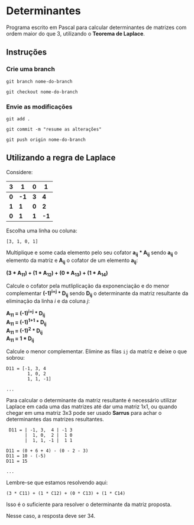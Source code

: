 # Determinantes

Programa escrito em Pascal para calcular determinantes de matrizes com ordem maior do que 3, utilizando o **Teorema de Laplace**.

## Instruções

### Crie uma branch

    git branch nome-do-branch

    git checkout nome-do-branch

### Envie as modificações

    git add .

    git commit -m "resume as alterações"

    git push origin nome-do-branch

## Utilizando a regra de Laplace

Considere:

3 | 1 | 0 | 1
--- | --- | --- | ---
**0** | **-1** | **3** | **4**
**1** | **1** | **0** | **2**
**0** | **1** | **1** | **-1**

Escolha uma linha ou coluna:

    [3, 1, 0, 1]

Multiplique e some cada elemento pelo seu cofator **a<sub>ij</sub> * A<sub>ij</sub>** sendo **a<sub>ij</sub>** o elemento da matriz e **A<sub>ij</sub>** o cofator de um elemento **a<sub>ij</sub>**:

**(3 * A<sub>11</sub>) + (1 * A<sub>12</sub>) + (0 * A<sub>13</sub>) + (1 * A<sub>14</sub>)**

Calcule o cofator pela mutliplicação da exponenciação e do menor complementar **(-1)<sup>i+j</sup> * D<sub>ij</sub>** sendo **D<sub>ij</sub>** o determinante da matriz resultante da eliminação da linha *i* e da coluna *j*:

**A<sub>11</sub> = (-1)<sup>i+j</sup> * D<sub>ij</sub>  
A<sub>11</sub> = (-1)<sup>1+1</sup> * D<sub>ij</sub>  
A<sub>11</sub> = (-1)<sup>2</sup> * D<sub>ij</sub>  
A<sub>11</sub> = 1 * D<sub>ij</sub>**

Calcule o menor complementar. Elimine as filas `ij` da matriz e deixe o que sobrou:

    D11 = [-1, 3, 4
            1, 0, 2
            1, 1, -1]

    ...

Para calcular o determinante da matriz resultante é necessário utilizar Laplace em cada uma das matrizes até dar uma matriz 1x1, ou quando chegar em uma matriz 3x3 pode ser usado **Sarrus** para achar o determinantes das matrizes resultantes.

     D11 = | -1, 3,  4 | -1 3
           |  1, 0,  2 |  1 0
           |  1, 1, -1 |  1 1

    D11 = (0 + 6 + 4) - (0 - 2 - 3)
    D11 = 10 - (-5)
    D11 = 15

    ...

Lembre-se que estamos resolvendo aqui:

    (3 * C11) + (1 * C12) + (0 * C13) + (1 * C14)

Isso é o suficiente para resolver o determinante da matriz proposta.

Nesse caso, a resposta deve ser 34.
